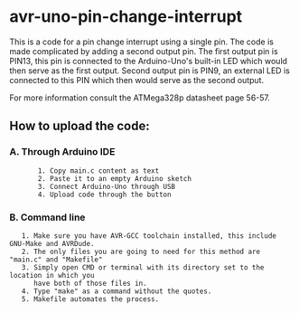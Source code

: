 # avr-uno-pin-change-interrupt
This is a code for a pin change interrupt using a single pin. The code is made complicated by adding a second output pin.
The first output pin is PIN13, this pin is connected to the Arduino-Uno's built-in LED which would then serve as the
first output. Second output pin is PIN9, an external LED is connected to this PIN which then would serve as the second
output.

For more information consult the ATMega328p datasheet page 56-57.

##  How to upload the code:
###     A. Through Arduino IDE
           1. Copy main.c content as text
           2. Paste it to an empty Arduino sketch
           3. Connect Arduino-Uno through USB
           4. Upload code through the button
    
       
### B. Command line
       1. Make sure you have AVR-GCC toolchain installed, this include GNU-Make and AVRDude.
       2. The only files you are going to need for this method are "main.c" and "Makefile"
       3. Simply open CMD or terminal with its directory set to the location in which you
          have both of those files in.
       4. Type "make" as a command without the quotes.
       5. Makefile automates the process.

